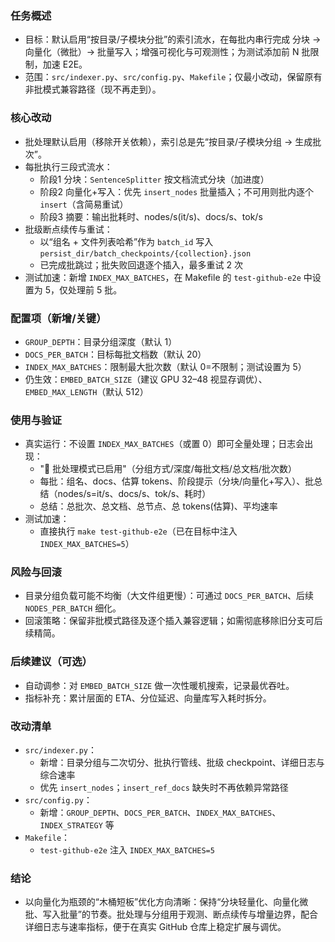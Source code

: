 ### 任务概述
- 目标：默认启用“按目录/子模块分批”的索引流水，在每批内串行完成 分块 → 向量化（微批）→ 批量写入；增强可视化与可观测性；为测试添加前 N 批限制，加速 E2E。
- 范围：`src/indexer.py`、`src/config.py`、`Makefile`；仅最小改动，保留原有非批模式兼容路径（现不再走到）。

### 核心改动
- 批处理默认启用（移除开关依赖），索引总是先“按目录/子模块分组 → 生成批次”。
- 每批执行三段式流水：
  - 阶段1 分块：`SentenceSplitter` 按文档流式分块（加进度）
  - 阶段2 向量化+写入：优先 `insert_nodes` 批量插入；不可用则批内逐个 `insert`（含简易重试）
  - 阶段3 摘要：输出批耗时、nodes/s(it/s)、docs/s、tok/s
- 批级断点续传与重试：
  - 以“组名 + 文件列表哈希”作为 `batch_id` 写入 `persist_dir/batch_checkpoints/{collection}.json`
  - 已完成批跳过；批失败回退逐个插入，最多重试 2 次
- 测试加速：新增 `INDEX_MAX_BATCHES`，在 Makefile 的 `test-github-e2e` 中设置为 5，仅处理前 5 批。

### 配置项（新增/关键）
- `GROUP_DEPTH`：目录分组深度（默认 1）
- `DOCS_PER_BATCH`：目标每批文档数（默认 20）
- `INDEX_MAX_BATCHES`：限制最大批次数（默认 0=不限制；测试设置为 5）
- 仍生效：`EMBED_BATCH_SIZE`（建议 GPU 32–48 视显存调优）、`EMBED_MAX_LENGTH`（默认 512）

### 使用与验证
- 真实运行：不设置 `INDEX_MAX_BATCHES`（或置 0）即可全量处理；日志会出现：
  - "🧭 批处理模式已启用"（分组方式/深度/每批文档/总文档/批次数）
  - 每批：组名、docs、估算 tokens、阶段提示（分块/向量化+写入）、批总结（nodes/s=it/s、docs/s、tok/s、耗时）
  - 总结：总批次、总文档、总节点、总 tokens(估算)、平均速率
- 测试加速：
  - 直接执行 `make test-github-e2e`（已在目标中注入 `INDEX_MAX_BATCHES=5`）

### 风险与回滚
- 目录分组负载可能不均衡（大文件组更慢）：可通过 `DOCS_PER_BATCH`、后续 `NODES_PER_BATCH` 细化。
- 回滚策略：保留非批模式路径及逐个插入兼容逻辑；如需彻底移除旧分支可后续精简。

### 后续建议（可选）
- 自动调参：对 `EMBED_BATCH_SIZE` 做一次性暖机搜索，记录最优吞吐。
- 指标补充：累计层面的 ETA、分位延迟、向量库写入耗时拆分。

### 改动清单
- `src/indexer.py`：
  - 新增：目录分组与二次切分、批执行管线、批级 checkpoint、详细日志与综合速率
  - 优先 `insert_nodes`；`insert_ref_docs` 缺失时不再依赖异常路径
- `src/config.py`：
  - 新增：`GROUP_DEPTH`、`DOCS_PER_BATCH`、`INDEX_MAX_BATCHES`、`INDEX_STRATEGY` 等
- `Makefile`：
  - `test-github-e2e` 注入 `INDEX_MAX_BATCHES=5`

### 结论
- 以向量化为瓶颈的“木桶短板”优化方向清晰：保持“分块轻量化、向量化微批、写入批量”的节奏。批处理与分组用于观测、断点续传与增量边界，配合详细日志与速率指标，便于在真实 GitHub 仓库上稳定扩展与调优。


